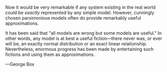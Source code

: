 Now it would be very remarkable if any system existing in the real world could be *exactly* represented by any simple model. However, cunningly chosen parsimonious models often do provide remarkably useful approximations.

It has been said that "all models are wrong but some models are useful." In other words, any model is at best a useful fiction—there never was, or ever will be, an exactly normal distribution or an exact linear relationship. Nevertheless, enormous progress has been made by entertaining such fictions and using them as approximations.

—George Box